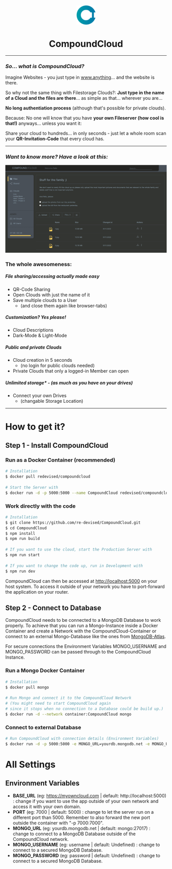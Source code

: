 <h3 align="center"><img src="static/compound_logo.png" height="60px"></h3>
<h1 align="center">CompoundCloud</h1>

* * *

### *So... what is CompoundCloud?*

Imagine Websites - you just type in www.anything... and the website is there.

So why not the same thing with Filestorage Clouds?: **Just type in the name of a Cloud and the files are there**... as simple as that... wherever you are...

**No long authentiation process** (although that's possible for private clouds).

Because: No one will know that you have **your own Fileserver (how cool is that!)** anyways... unless you want it:

Share your cloud to hundreds... in only seconds - just let a whole room scan your **QR-Invitation-Code** that every cloud has.

* * *

### *Want to know more? Have a look at this:*

![CompoundCloud Screenshot](static/screenshot_dark.jpg)
### The whole awesomeness:

##### File sharing/accessing actually made easy
* QR-Code Sharing
* Open Clouds with just the name of it
* Save multiple clouds to a User 
  * (and close them again like browser-tabs)

##### Customization? Yes please!
* Cloud Descriptions
* Dark-Mode & Light-Mode

##### Public and private Clouds
* Cloud creation in 5 seconds
  * (no login for public clouds needed)
* Private Clouds that only a logged-in Member can open

##### Unlimited storage* - (as much as you have on your drives)
* Connect your own Drives
  * (changable Storage Location)

* * *

# How to get it?

## Step 1 - Install CompoundCloud

### Run as a Docker Container (recommended)

```bash 
# Installation
$ docker pull redevised/compoundcloud

# Start the Server with
$ docker run -d -p 5000:5000 --name CompoundCloud redevised/compoundcloud
```

### Work directly with the code

```bash
# Installation
$ git clone https://github.com/re-devised/CompoundCloud.git
$ cd CompoundCloud
$ npm install
$ npm run build

# If you want to use the cloud, start the Production Server with
$ npm run start

# If you want to change the code up, run in Development with
$ npm run dev
```

CompoundCloud can then be accessed at [http://localhost:5000](http://localhost:5000) on your host system. To access it outside of your network you have to port-forward the application on your router.

## Step 2 - Connect to Database

CompoundCloud needs to be connected to a MongoDB Database to work properly. To achieve that you can run a Mongo-Instance inside a Docker Container and create a Network with the CompoundCloud-Container or connect to an external Mongo-Database like the ones from [MongoDB-Atlas](https://www.mongodb.com/atlas).

For secure connections the Environment Variables MONGO_USERNAME and MONGO_PASSWORD can be passed through to the CompoundCloud Instance.

### Run a Mongo Docker Container

```bash 
# Installation
$ docker pull mongo

# Run Mongo and connect it to the CompoundCloud Network
# (You might need to start CompoundCloud again 
# since it stops when no connection to a Database could be build up.)
$ docker run -d --network container:CompoundCloud mongo
```

### Connect to external Database

```bash 
# Run CompoundCloud with connection details (Environment Variables)
$ docker run -d -p 5000:5000 -e MONGO_URL=yourdb.mongodb.net -e MONGO_USERNAME=username -e MONGO_PASSWORD=password --name CompoundCloud redevised/compoundcloud
```

# All Settings
## Environment Variables

* **BASE_URL** (eg: https://myowncloud.com | default: http://localhost:5000) : change if you want to use the app outside of your own network and access it with your own domain.
* **PORT** (eg: 7000 | default: 5000) : change to let the server run on a different port than 5000. Remember to also forward the new port outside the container with "-p 7000:7000".
* **MONGO_URL** (eg: yourdb.mongodb.net | default: mongo:27017) : change to connect to a MongoDB Database outside of the CompoundCloud network.
* **MONGO_USERNAME** (eg: username | default: Undefined) : change to connect to a secured MongoDB Database.
* **MONGO_PASSWORD** (eg: password | default: Undefined) : change to connect to a secured MongoDB Database.
